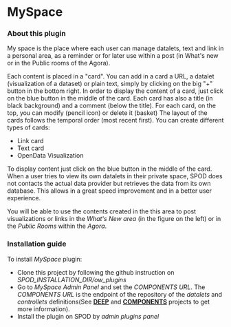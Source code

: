 # MySpace

### About this plugin

My space is the place where each user can manage datalets, text and link in a personal area, as a reminder or for later use within a post (in What's new or in the Public 
rooms of the Agora).

Each content is placed in a "card". You can add in a card a URL, a datalet (visualization of a dataset) or plain text, simply by clicking on the big "+" button in the bottom 
right. In order to display the content of a card, just click on the blue button in the middle of the card. Each card has also a title (in black background) and a comment 
(below the title). For each card, on the top, you can modify (pencil icon) or delete it (basket) The layout of the cards follows the temporal order (most recent first). 
You can create different types of cards:

* Link card
* Text card
* OpenData Visualization

To display content just click on the blue button in the middle of the card. When a user tries to view its own datalets in their private space, SPOD does not contacts the actual 
data provider but retrieves the data from its own database. This allows in a great speed improvement and in a better user experience.

You will be able to use the contents created in the this area to post visualizations or links in the *What's New area* (in the figure on the left) or in the *Public Rooms* 
within the *Agora*.

### Installation guide

To install *MySpace* plugin:

* Clone this project by following the github instruction on *SPOD_INSTALLATION_DIR/ow_plugins*
* Go to *MySpace Admin Panel* and set the *COMPONENTS URL*. The *COMPONENTS URL* is the endpoint of the repository of the *datalets* and *controllets* definitions(See 
[**DEEP**](https://github.com/routetopa/deep) and [**COMPONENTS**](https://github.com/routetopa/deep-components) projects to get more information).
* Install the plugin on SPOD by *admin plugins panel*